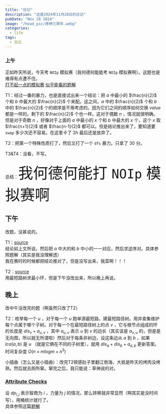 ```yaml
---
title: "日记"
description: "这是2024年11月28日的日记"
pubDate: "Nov 28 2024"
image: "/head_pic/原神三周年.webp"
categories:
  - life
tags:
  - 日记
---
```


### 上午
正如昨天所说，今天考 `NOIp` 模拟赛（我何德何能能考 `NOIp` 模拟赛啊）。这题也是难得有点遭不住。  
<a href = "https://local.cwoi.com.cn:8443/contest/C0658" target = "_blank">打不起一点的模拟赛</a> <a href = "https://gitee.com/ybz2010/OI/raw/main/exam/2024-11-28/1128%20B%E7%BB%84%E9%A2%98%E8%A7%A3.pdf" target = "_blank">似乎能看的题解</a>

T1：经过一番的暴力，也是直接试出来一个结论：把 $a$ 中最小的 $\frac{n}{2}$ 个和 $b$ 中最大的 $\frac{n}{2}$ 个来配。这之间，$a$ 中的 $\frac{n}{2}$ 个和 $b$ 中的 $\frac{n}{2}$ 个的顺序是不用考虑的。因为它们之间的顺序如何交换 $value$ 都是一样的。剩下的 $\frac{n}{2}$ 个也一样。这对于偶数 $n$ ，情况就很明确。但是对于奇数 $n$ ，好像对于上面的 $a$ 中最小的 $x$ 个和 $b$ 中最大的 $x$ 个，这个 $x$ 取 $\frac{n+1}{2}$ 或者 $\frac{n-1}{2}$ 都可以。但是结论推出来了，要知道要 `swap` 多少次还不容易。在这里卡了 $2h$ 最后还是放弃了。

T2：把第一个特殊性质打了，然后又打了一个 `dfs` 暴力。只拿了 $30$ 分。

T3&T4：没看，不写。

总结：<font size = "7px">我何德何能打 `NOIp` 模拟赛啊</font>

## 下午
改题，没甚说的。

T1：<a href = "https://qoj.ac/contest/459/problem/3044" target = "_blank">source</a>  
结论如上文所说。然后把 $a$ 中大的和 $b$ 中小的一一对应，然后求逆序对。具体参照题解（其实是我没理解透）  
我在赛时的时候都把结论推对了，但是没写出来，我菜啊！！！

T2：<a href = "https://codeforces.com/gym/100917/problem/F" target = "_blank">source</a>  
用最短路树求最小环，但是下午没改出来，所以晚上再说。

## 晚上
改中午没改完的题（啊虽然只改了T2）

T2：枚举每一个 $u$ ，对于每一个 $u$ 跑单源最短路，建最短路径树。用并查集维护每个点属于哪个子树。对于每一个在最短路径树上的点 $v$ ，它与根节点组成的环的长度是 $dis_v + a_{u,v}$ ，其中 $a_{u,v}$ 表示 $u$ 到 $v$ 的边长（其实该是 $a_{v,u}$ 的，但是是无向图，所以就无所谓啦）然后对于每条非树边，设这条边从 $a$ 到 $b$ ，如果 $lca(a,b)$ 是 $u$ （就是它俩在不同的子树里），就用 $dis_a + dis_b + a_{a,b}$ 更新答案。时间复杂度 $O(n \times mlogm + n^3)$

小插曲（怎么又是小插曲）：改完T2顿感肚子里翻江倒海，大抵是昨天的烤肉没烤熟。然后就去厕所窜。窜完之后，我只能说：草神说的对。

### <a href = "https://codeforces.com/problemset/problem/2025/D" target = "_blank">Attribute Checks</a>  
设 $dp_{i,j}$ 表示智商为 $i$ ，力量为 $j$ 的情况，那么转移就非常显然（啊其实是没时间写），用桶统计就行了。  
具体参照这篇<a href = "https://www.luogu.com.cn/article/dt08ow9m" target = "_blank">题解</a>